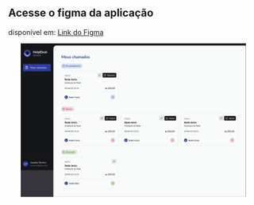 ## Acesse o figma da aplicação

disponível em: [Link do Figma](https://www.figma.com/design/l2FOk4gyBZ939U3bBxKoRu/WEB2)

<p align="center">
  <img alt="Figma example" src="./../../../public/figma.png" width="90%">
</p>
